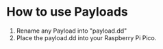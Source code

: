# How to use Payloads
1. Rename any Payload into "payload.dd"
2. Place the payload.dd into your Raspberry Pi Pico.
